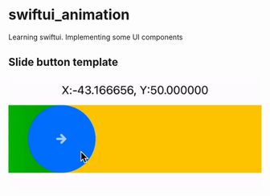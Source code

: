 # swiftui_animation
Learning swiftui. Implementing some UI components

## Slide button template
![](./template_slide_button.gif)
